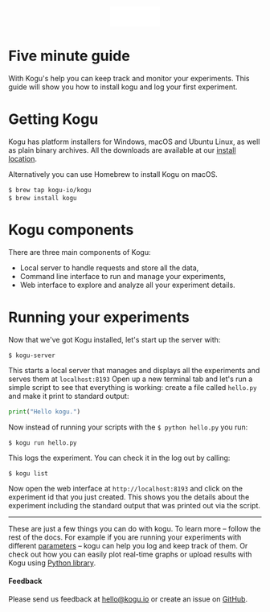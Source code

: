 <center><img src='/assets/kogu.gif' width='100' alt='Kogu Logo' aria-label='kogu.ai' /></center>

# Five minute guide
With Kogu's help you can keep track and monitor your experiments. This guide will show you how to install kogu and log your first experiment.

# Getting Kogu

Kogu has platform installers for Windows, macOS and Ubuntu Linux, as well as plain binary archives. All the downloads are available at our [install location](https://github.com/kogu-io/kogu/releases). 

Alternatively you can use Homebrew to install Kogu on macOS.
```cli
$ brew tap kogu-io/kogu
$ brew install kogu
```

# Kogu components

There are three main components of Kogu:
* Local server to handle requests and store all the data,
* Command line interface to run and manage your experiments,
* Web interface to explore and analyze all your experiment details.

# Running your experiments
Now that we've got Kogu installed, let's start up the server with:
```cli
$ kogu-server
```
This starts a local server that manages and displays all the experiments and serves them at `localhost:8193`
Open up a new terminal tab and let's run a simple script to see that everything is working: create a file called `hello.py` and make it print to standard output:
```python
print("Hello kogu.")
```

Now instead of running your scripts with the `$ python hello.py` you run:
```cli
$ kogu run hello.py
```

This logs the experiment. You can check it in the log out by calling:
```cli
$ kogu list
```

Now open the web interface at `http://localhost:8193` and click on the experiment id that you just created. This shows you the details about the experiment including the standard output that was printed out via the script.

---

These are just a few things you can do with kogu. To learn more – follow the rest of the docs. For example if you are running your experiments with different [parameters](cli.html) – kogu can help you log and keep track of them. Or check out how you can easily plot real-time graphs or upload results with Kogu using [Python library](python-library.html).

#### Feedback
Please send us feedback at [hello@kogu.io](mailto:hello@kogu.io) or create an issue on [GitHub](https://github.com/kogu-io/kogu).
